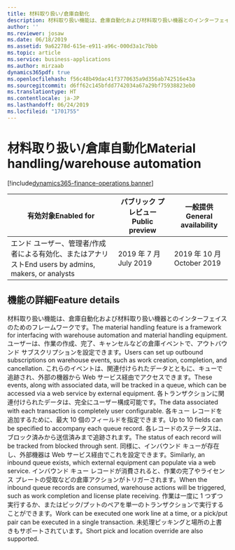 ```yaml
---
title: 材料取り扱い/倉庫自動化
description: 材料取り扱い機能は、倉庫自動化および材料取り扱い機器とのインターフェイスのためのフレームワークです。
author: ''
ms.reviewer: josaw
ms.date: 06/18/2019
ms.assetid: 9a62278d-615e-e911-a96c-000d3a1c7bbb
ms.topic: article
ms.service: business-applications
ms.author: mirzaab
dynamics365pdf: true
ms.openlocfilehash: f56c48b49dac41f3770635a9d356ab742516e43a
ms.sourcegitcommit: d6ff62c145bfdd7742034a67a29bf75938823eb0
ms.translationtype: HT
ms.contentlocale: ja-JP
ms.lasthandoff: 06/24/2019
ms.locfileid: "1701755"
---
```

# <a name="material-handlingwarehouse-automation"></a><span data-ttu-id="b0795-103">材料取り扱い/倉庫自動化</span><span class="sxs-lookup"><span data-stu-id="b0795-103">Material handling/warehouse automation</span></span>
[!include[dynamics365-finance-operations banner](../includes/dynamics365-finance-operations.md)]

| <span data-ttu-id="b0795-104">有効対象</span><span class="sxs-lookup"><span data-stu-id="b0795-104">Enabled for</span></span>    |  <span data-ttu-id="b0795-105">パブリック プレビュー</span><span class="sxs-lookup"><span data-stu-id="b0795-105">Public preview</span></span> | <span data-ttu-id="b0795-106">一般提供</span><span class="sxs-lookup"><span data-stu-id="b0795-106">General availability</span></span> | 
| ---------- | ---------- |---------- |
|<span data-ttu-id="b0795-107">エンド ユーザー、管理者/作成者による有効化、またはアナリスト</span><span class="sxs-lookup"><span data-stu-id="b0795-107">End users by admins, makers, or analysts</span></span>|<span data-ttu-id="b0795-108">2019 年 7 月</span><span class="sxs-lookup"><span data-stu-id="b0795-108">July 2019</span></span>| <span data-ttu-id="b0795-109">2019 年 10 月</span><span class="sxs-lookup"><span data-stu-id="b0795-109">October 2019</span></span>|






## <a name="feature-details"></a><span data-ttu-id="b0795-110">機能の詳細</span><span class="sxs-lookup"><span data-stu-id="b0795-110">Feature details</span></span>
<!--feature detail start -->
<span data-ttu-id="b0795-111">材料取り扱い機能は、倉庫自動化および材料取り扱い機器とのインターフェイスのためのフレームワークです。</span><span class="sxs-lookup"><span data-stu-id="b0795-111">The material handling feature is a framework for interfacing with warehouse automation and material handling equipment.</span></span> <span data-ttu-id="b0795-112">ユーザーは、作業の作成、完了、キャンセルなどの倉庫イベントで、アウトバウンド サブスクリプションを設定できます。</span><span class="sxs-lookup"><span data-stu-id="b0795-112">Users can set up outbound subscriptions on warehouse events, such as work creation, completion, and cancellation.</span></span> <span data-ttu-id="b0795-113">これらのイベントは、関連付けられたデータとともに、キューで追跡され、外部の機器から Web サービス経由でアクセスできます。</span><span class="sxs-lookup"><span data-stu-id="b0795-113">These events, along with associated data, will be tracked in a queue, which can be accessed via a web service by external equipment.</span></span> <span data-ttu-id="b0795-114">各トランザクションに関連付けられたデータは、完全にユーザー構成可能です。</span><span class="sxs-lookup"><span data-stu-id="b0795-114">The data associated with each transaction is completely user configurable.</span></span> <span data-ttu-id="b0795-115">各キュー レコードを追加するために、最大 10 個のフィールドを指定できます。</span><span class="sxs-lookup"><span data-stu-id="b0795-115">Up to 10 fields can be specified to accompany each queue record.</span></span> <span data-ttu-id="b0795-116">各レコードのステータスは、ブロック済みから送信済みまで追跡されます。</span><span class="sxs-lookup"><span data-stu-id="b0795-116">The status of each record will be tracked from blocked through sent.</span></span> <span data-ttu-id="b0795-117">同様に、インバウンド キューが存在し、外部機器は Web サービス経由でこれを設定できます。</span><span class="sxs-lookup"><span data-stu-id="b0795-117">Similarly, an inbound queue exists, which external equipment can populate via a web service.</span></span> <span data-ttu-id="b0795-118">インバウンド キュー レコードが消費されると、作業の完了やライセンス プレートの受取などの倉庫アクションがトリガーされます。</span><span class="sxs-lookup"><span data-stu-id="b0795-118">When the inbound queue records are consumed, warehouse actions will be triggered, such as work completion and license plate receiving.</span></span> <span data-ttu-id="b0795-119">作業は一度に 1 つずつ実行するか、またはピック/プットのペアを単一のトランザクションで実行することができます。</span><span class="sxs-lookup"><span data-stu-id="b0795-119">Work can be executed one work line at a time, or a pick/put pair can be executed in a single transaction.</span></span> <span data-ttu-id="b0795-120">未処理ピッキングと場所の上書きもサポートされています。</span><span class="sxs-lookup"><span data-stu-id="b0795-120">Short pick and location override are also supported.</span></span>
<!--feature detail end -->










